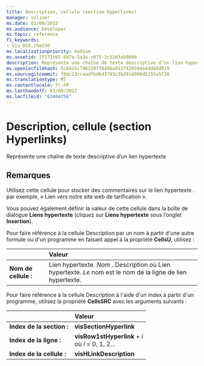 ```yaml
---
title: Description, cellule (section Hyperlinks)
manager: soliver
ms.date: 03/09/2015
ms.audience: Developer
ms.topic: reference
f1_keywords:
- Vis_DSS.chm230
ms.localizationpriority: medium
ms.assetid: 2f571c65-6b7a-5a3a-c075-3c52d3ab989b
description: Représente une chaîne de texte descriptive d’un lien hypertexte
ms.openlocfilehash: 5c6425c796310ff8406a9127420394e4dd60d919
ms.sourcegitcommit: f8dc13ccaadfbd6d3783c3b291d998d5255a5f38
ms.translationtype: MT
ms.contentlocale: fr-FR
ms.lasthandoff: 03/09/2022
ms.locfileid: "63404756"
---
```

# <a name="description-cell-hyperlinks-section"></a>Description, cellule (section Hyperlinks)

Représente une chaîne de texte descriptive d’un lien hypertexte
  
## <a name="remarks"></a>Remarques

Utilisez cette cellule pour stocker des commentaires sur le lien hypertexte . par exemple, « Lien vers notre site web de tarification ».
  
Vous pouvez également définir la valeur de cette cellule dans la boîte de dialogue **Liens hypertexte** (cliquez sur **Liens hypertexte** sous l’onglet **Insertion**).
  
Pour faire référence à la cellule Description par un nom à partir d'une autre formule ou d'un programme en faisant appel à la propriété **CellsU**, utilisez :
  
||Valeur |
|:-----|:-----|
| **Nom de cellule :**  <br/> | Lien hypertexte. *Nom* . Description où Lien hypertexte. *Le* nom est le nom de la ligne de lien hypertexte.  <br/> |

Pour faire référence à la cellule Description à l'aide d'un index à partir d'un programme, utilisez la propriété **CellsSRC** avec les arguments suivants :
  
||Valeur |
|:-----|:-----|
| **Index de la section :**  <br/> |**visSectionHyperlink** <br/> |
| **Index de la ligne :**  <br/> |**visRow1stHyperlink** +  *i*           <br/>où *i* = 0, 1, 2... |
| **Index de la cellule :**  <br/> |**visHLinkDescription** <br/> |
